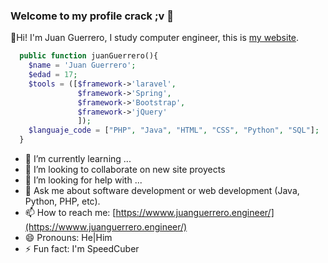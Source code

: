 ### Welcome to my profile crack ;v 👋

🙌Hi! I'm Juan Guerrero, I study computer engineer, this is [my website](https://wwww.juanguerrero.engineer/).
```php
  public function juanGuerrero(){
    $name = 'Juan Guerrero';
    $edad = 17;
    $tools = ([$framework->'laravel', 
               $framework->'Spring',
               $framework->'Bootstrap',
               $framework->'jQuery'
               ]);
    $languaje_code = ["PHP", "Java", "HTML", "CSS", "Python", "SQL"];
  }
```
- 🌱 I’m currently learning ...
- 👯 I’m looking to collaborate on new site proyects
- 🤔 I’m looking for help with ...
- 💬 Ask me about software development or web development (Java, Python, PHP, etc).
- 📫 How to reach me: [https://wwww.juanguerrero.engineer/](https://wwww.juanguerrero.engineer/)
- 😄 Pronouns: He|Him
- ⚡ Fun fact: I'm SpeedCuber


